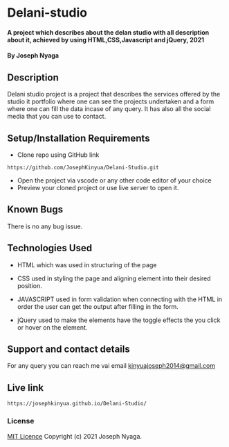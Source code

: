 # Delani-studio
#### A project which describes about the delan studio with all description about it, achieved by using  HTML,CSS,Javascript and jQuery, 2021
#### By Joseph Nyaga
## Description
Delani studio project is a project that describes the services offered by the studio it portfolio where one can see the projects undertaken and a form where one can fill the data incase of any query. It has also all the social media that you can use to contact.
## Setup/Installation Requirements
* Clone repo using GitHub link
````````
https://github.com/JosephKinyua/Delani-Studio.git
````````
* Open the project via vscode or any other code editor of your choice
* Preview your cloned project or use live server to open it.

## Known Bugs
There is no any bug issue.
## Technologies Used
* HTML which was used in structuring of the page

* CSS used in styling the page and aligning element into their desired position.
* JAVASCRIPT used in form validation when connecting with the HTML in order the user can get the output after filling in the form.
* jQuery used to make the elements have the toggle effects the you click or hover on the element.
## Support and contact details
For any query you can reach me vai email kinyuajoseph2014@gmail.com

## Live link
``````
https://josephkinyua.github.io/Delani-Studio/
``````
### License
[MIT Licence](https://choosealicense.com/licenses/mit/)
Copyright (c) 2021 Joseph Nyaga.